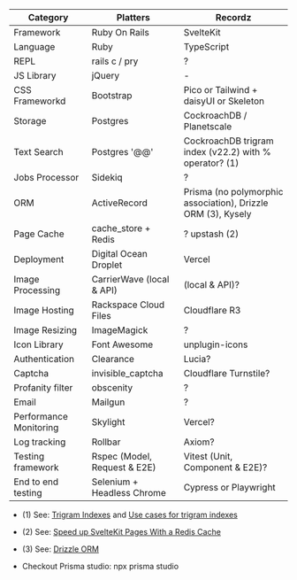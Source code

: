 | Category | Platters | Recordz
|----------|----------|--------
| Framework | Ruby On Rails | SvelteKit
| Language | Ruby | TypeScript
| REPL | rails c / pry | ?
| JS Library | jQuery | -
| CSS Frameworkd | Bootstrap | Pico or Tailwind + daisyUI or Skeleton
| Storage | Postgres | CockroachDB / Planetscale
| Text Search | Postgres '@@' | CockroachDB trigram index (v22.2) with % operator? (1)
| Jobs Processor | Sidekiq | ?
| ORM | ActiveRecord | Prisma (no polymorphic association), Drizzle ORM (3), Kysely
| Page Cache | cache_store + Redis | ? upstash (2)
| Deployment | Digital Ocean Droplet | Vercel
| Image Processing | CarrierWave (local & API) | (local & API)?
| Image Hosting | Rackspace Cloud Files | Cloudflare R3
| Image Resizing | ImageMagick | ?
| Icon Library | Font Awesome | unplugin-icons
| Authentication | Clearance | Lucia?
| Captcha | invisible_captcha | Cloudflare Turnstile?
| Profanity filter | obscenity | ?
| Email | Mailgun | ?
| Performance Monitoring | Skylight | Vercel?
| Log tracking | Rollbar | Axiom?
| Testing framework | Rspec (Model, Request & E2E) | Vitest (Unit, Component & E2E)?
| End to end testing | Selenium + Headless Chrome | Cypress or Playwright

- (1) See: [Trigram Indexes](https://www.cockroachlabs.com/docs/stable/trigram-indexes.html) and [Use cases for trigram indexes](https://www.cockroachlabs.com/blog/use-cases-trigram-indexes)
- (2) See: [Speed up SvelteKit Pages With a Redis Cache](https://www.captaincodeman.com/speed-up-sveltekit-pages-with-a-redis-cache)
- (3) See: [Drizzle ORM](https://github.com/drizzle-team/drizzle-orm)

- Checkout Prisma studio: npx prisma studio
